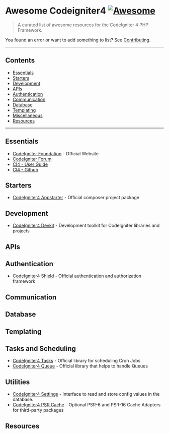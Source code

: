 # Awesome Codeigniter4 [![Awesome](https://awesome.re/badge-flat.svg)](https://github.com/sindresorhus/awesome)
> A curated list of awesome resources for the CodeIgniter 4 PHP Framework.

You found an error or want to add something to list? See [Contributing](#contributing).




--------------------

## Contents

- [Essentials](#essentials)
- [Starters](#starter)
- [Development](#development)
- [APIs](#apis)
- [Authentication](#authentication)
- [Communication](#communication)
- [Database](#database)
- [Templating](#templating)
- [Miscellaneous](#miscellaneous)
- [Resources](#resources)


 
--------------------

## Essentials

* [CodeIgniter Foundation](https://codeigniter.com)  - Official Website 
* [CodeIgniter Forum](https://forum.codeigniter.com/)
* [CI4 - User Guide](https://codeigniter.com/user_guide)
* [CI4 - Github](https://github.com/codeigniter4/CodeIgniter4)

  
## Starters
* [CodeIgniter4 Appstarter](https://github.com/codeigniter4/appstarter) - Official composer project package
  
## Development
* [CodeIgniter4 Devkit](https://github.com/codeigniter4/devkit) - Development toolkit for CodeIgniter libraries and projects
  
## APIs

## Authentication
* [CodeIgniter4 Shield](https://shield.codeigniter.com/) - Official authentication and authorization framework
  
## Communication

## Database

## Templating

## Tasks and Scheduling
* [CodeIgniter4 Tasks](https://tasks.codeigniter.com/) - Official library for scheduling Cron Jobs
* [CodeIgniter4 Queue](https://queue.codeigniter.com/) - Official library that helps to handle Queues
    
## Utilities
* [CodeIgniter4 Settings](https://settings.codeigniter.com/) - Interface to read and store config values in the database.
* [CodeIgniter4 PSR Cache](https://github.com/codeigniter4/cache) - Optional PSR-6 and PSR-16 Cache Adapters for third-party packages

## Resources
